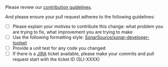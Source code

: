 Please review our [contribution guidelines](https://github.com/SonarSource/codescan-intellij/blob/master/contributing.md).

And please ensure your pull request adheres to the following guidelines: 

- [ ] Please explain your motives to contribute this change: what problem you are trying to fix, what improvement you are trying to make
- [ ] Use the following formatting style: [SonarSource/sonar-developer-toolset](https://github.com/SonarSource/sonar-developer-toolset#code-style)
- [ ] Provide a unit test for any code you changed
- [ ] If there is a [JIRA](http://jira.sonarsource.com/browse/SLI) ticket available, please make your commits and pull request start with the ticket ID (SLI-XXXX)
